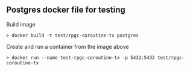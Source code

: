 ## Postgres docker file for testing

Build image

```
> docker build -t test/rpgc-coroutine-tx postgres
```

Create and run a container from the image above

```
> docker run --name test-rpgc-coroutine-tx -p 5432:5432 test/rpgc-coroutine-tx
```